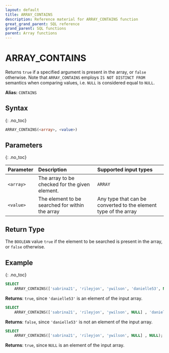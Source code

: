 ```yaml
---
layout: default
title: ARRAY_CONTAINS
description: Reference material for ARRAY_CONTAINS function
great_grand_parent: SQL reference
grand_parent: SQL functions
parent: Array functions
---
```


# ARRAY_CONTAINS

Returns `true` if a specified argument is present in the array, or `false` otherwise. Note that `ARRAY_CONTAINS` employs `IS NOT DISTINCT FROM` semantics when comparing values, i.e. `NULL` is considered equal to `NULL`.

**Alias:** `CONTAINS`

## Syntax
{: .no_toc}

```sql
ARRAY_CONTAINS(<array>, <value>)
```

## Parameters 
{: .no_toc}

| Parameter | Description                                      | Supported input types | 
| :--------- | :------------------------------------------------ | :--------|
| `<array>`   | The array to be checked for the given element.   | `ARRAY` | 
| `<value>`   | The element to be searched for within the array | Any type that can be converted to the element type of the array | 

## Return Type

The `BOOLEAN` value `true` if the element to be searched is present in the array, or `false` otherwise.

## Example
{: .no_toc}

```sql
SELECT
	ARRAY_CONTAINS(['sabrina21', 'rileyjon', 'ywilson', 'danielle53', NULL], 'danielle53');
```

**Returns**: `true`, since `'danielle53'` is an element of the input array.

```sql
SELECT
	ARRAY_CONTAINS(['sabrina21', 'rileyjon', 'ywilson', NULL] , 'danielle53');
```

**Returns**: `false`, since `'danielle53'` is not an element of the input array.

```sql
SELECT
	ARRAY_CONTAINS(['sabrina21', 'rileyjon', 'ywilson', NULL] , NULL);
```

**Returns**: `true`, since `NULL` is an element of the input array.
